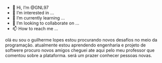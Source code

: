 - 👋 Hi, I’m @GNL97
- 👀 I’m interested in ...
- 🌱 I’m currently learning ...
- 💞️ I’m looking to collaborate on ...
- 📫 How to reach me ...

<!---
GNL97/GNL97 is a ✨ special ✨ repository because its `README.md` (this file) appears on your GitHub profile.
You can click the Preview link to take a look at your changes.
--->
olá eu sou o guilherme lopes
estou procurando novos desafios no meio da programação.
atualmente estou aprendendo engenharia e projeto de softwere
procuro novos amigos
cheguei ate aqui  pelo meu professor que comentou sobre a plataforma.
será um prazer conhecer pessoas novas.
